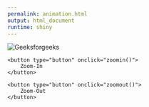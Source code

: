 ```yaml
---
permalink: animation.html
output: html_document
runtime: shiny
---
```


<script src="../js/script.js"></script>

<img src=
"https://media.geeksforgeeks.org/wp-content/uploads/20190912174307/qwe1.png" 
            id="geeks" GFG="250" alt="Geeksforgeeks">
    </div>
      
    <button type="button" onclick="zoomin()">
        Zoom-In
    </button>
      
    <button type="button" onclick="zoomout()"> 
        Zoom-Out
    </button>
